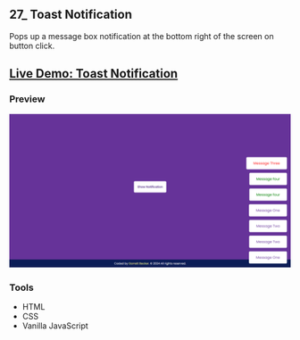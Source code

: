 ## 27_ Toast Notification

Pops up a message box notification at the bottom right of the screen on button click.

## [Live Demo: Toast Notification](https://27-toast-notification-gdbecker.replit.app/)

### Preview

!["HomePage"](./HomePage.png)

### Tools
- HTML
- CSS
- Vanilla JavaScript